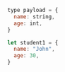 
```javascript
type payload = {
  name: string,
  age: int,
}

let student1 = {
  name: "John",
  age: 30,
}

```



